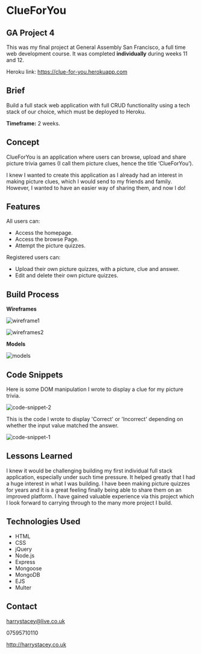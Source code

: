 # ClueForYou

## GA Project 4

This was my final project at General Assembly San Francisco, a full time web development course. It was completed __individually__ during weeks 11 and 12. 

Heroku link: https://clue-for-you.herokuapp.com

## Brief

Build a full stack web application with full CRUD functionality using a tech stack of our choice, which must be deployed to Heroku. 

__Timeframe:__ 2 weeks. 

## Concept

ClueForYou is an application where users can browse, upload and share picture trivia games (I call them picture clues, hence the title ‘ClueForYou’). 

I knew I wanted to create this application as I already had an interest in making picture clues, which I would send to my friends and family. However, I wanted to have an easier way of sharing them, and now I do!

## Features

All users can: 

* Access the homepage.
* Access the browse Page.
* Attempt the picture quizzes.

Registered users can:

* Upload their own picture quizzes, with a picture, clue and answer.
* Edit and delete their own picture quizzes.

## Build Process

__Wireframes__

![wireframe1](https://user-images.githubusercontent.com/42447565/55080080-61a40880-5095-11e9-8b91-8a8cdd8170a7.png)

![wireframes2](https://user-images.githubusercontent.com/42447565/55080127-75e80580-5095-11e9-9560-72684f4a72a6.JPG)


__Models__

![models](https://user-images.githubusercontent.com/42447565/55080035-4df8a200-5095-11e9-944f-6b85fe2c3eea.jpg)


## Code Snippets

Here is some DOM manipulation I wrote to display a clue for my picture trivia. 

![code-snippet-2](https://user-images.githubusercontent.com/42447565/55079090-6cf63480-5093-11e9-84c0-137b9921c245.png)


This is the code I wrote to display 'Correct' or 'Incorrect' depending on whether the input value matched the answer.

![code-snippet-1](https://user-images.githubusercontent.com/42447565/55078973-2e607a00-5093-11e9-8146-8b37f1262a94.png)


## Lessons Learned

I knew it would be challenging building my first individual full stack application, especially under such time pressure. It helped greatly that I had a huge interest in what I was building. I have been making picture quizzes for years and it is a great feeling finally being able to share them on an improved platform. I have gained valuable experience via this project which I look forward to carrying through to the many more project I build. 


## Technologies Used 

* HTML
* CSS
* jQuery
* Node.js
* Express
* Mongoose
* MongoDB
* EJS
* Multer

## Contact 

harrystacey@live.co.uk

07595710110

http://harrystacey.co.uk

